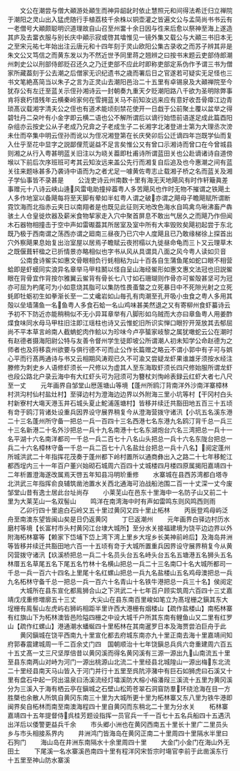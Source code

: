 <!-- { "loadSidebar": true } -->
　　文公在潮尝与僧大顚游处顚生而神异龆龀时依止慧照元和间得法希迁归立禅院于潮阳之灵山出入猛虎随行手植荔枝千余株以铜壶灌之皆遍文公与孟简尚书书云有一老僧号大顚颇聪明识道理故自山召至州畱十余日因与徃来后愈以祭神至海上遂造其庐及去畱衣服与别长庆中顚示寂或啓其墖惟见一镜外集又载公与大顚三书旧本无之至宋元祐七年始出注云唐元和十四年刻于灵山欧阳公集古录收之而苏子辨其非是朱文公又笃信之而黄东发以为不然近世予同里蒋之翘辨之曰按书末题云吏部侍郎潮州刺史公以刑部侍郎贬召还久之乃迁吏部不应此时即称吏部定系伪作予谓三书为僧家所藏葢刻于公去潮之后僧家无识纪遗书之歳而署后日之官遂若可疑实无足怪也三书文笔絶髙简当以朱子之言为正灵山去潮阳邑治二十五里有卓锡泉及大顚禅院至今犹存公有左迁至蓝关示侄孙湘诗云一封朝奏九重天夕贬潮阳路八千欲为圣明除弊事肯将衰朽惜残年云横秦岭家何在雪拥蓝关马不前知汝远来应有意好收吾骨瘴江边青琐髙议载湘字清夫公之侄也有道术能顷刻禁花使开一日戱于公前聚土覆以盆举之得碧牡丹二朶叶有小金字即云横二语也公不解所谓后以谪行始悟前语遂足成此篇酉阳杂组亦云按史公从子老成乃兄弇之子老成生子二长湘字北渚登进士第为大理丞次滂未仕而卒集中明云侄孙而讹以为侄况湘登第在长庆癸卯后公迁谪四年岂既学仙而复入仕乎至花中显字之説鄙俚荒诞益不足言矣惟公又有曾口示湘诗而曾口在今曾城县则湘之从行入粤甚明蓝关旧注以为峣关葢即杜甫诗所谓蓝田关也公赴谪诸诗自道傍堠以下前后次序班班可考其云知汝远来盖公先行而湘复自后追及也今惠潮之间有蓝关往来题咏甚多乃袭诗中语而为之者尤足一噱黄佐粤志止载湘子桥之名而蓝关及湘子学仙事皆不录甚是
　　公泷吏诗云州南数十里有海无天地飓风有时作轩簸眞差事赠元十八诗云峡山逄风雷电助撞捽葢粤人多苦飓风也作时无物不摧谓之铁飓土人多作地室以备飓每将至天脚有晕如半虹粤人谓之破亦谓之飓母子瞻飓赋所谓断霓饮海而北指赤云夹日以南翔者是也既见此征则天地改色海水自鸣禽鸟啾沸畜产犇骇土人仓皇徙炊器及薪米食物挈家走入穴中聚首屏息不敢出气居久之而飓乃作但闻木石器物相撞击于空中声如雷礟葢其所居室及室中所有大率毁败矣飓初起尝于东北既乃极于西南谓之荡西亦谓之廻南三昼夜乃已穴中人度飓且已乃敢缘梯徐上探首出穴外察飓果息始复出治室屋以居焉子瞻赋云夜拊榻以九徙昼命龟而三卜又云理草木之既偃葺轩楹之已折情景亦略相似也字书从风从具谓具八面之风今粤人读如贝音
　　公南食诗鲎实如惠文骨眼相负行蚝相粘为山十百各自生蒲鱼尾如蛇口眼不相营蛤即是虾蟆同实浪异名章举马甲柱鬭以怪自呈山海经鲎形如惠文惠文法冠也旧説鲎眼在背骨宜作背按尔雅翼云鲎背有骨长七八寸如石珊瑚则作骨亦可鲎殻甚坚可为冠亦可屈为杓尾可为小如意烧其脂可以集防性畏蚉螫之立死暴日中不死隙光射之立死蚝即牡蛎初生如拳渐长至一二丈巉岩如山毎孔有肉潮至孔开吸小虫食之粤人多用其殻以垒墙蒲鱼一名鱼粤人多食石蛤一名山鸡味甚美然退之又有寄柳州食虾蟇诗云予初不下防近亦能稍稍似不无小异耳章举有八脚形如乌贼而大亦曰章鱼粤人用姜酢煠食味同水母马甲柱旧注即江瑶柱也诗又云惟蛇旧所识实惮口眼狞开笼放其去郁屈尚不平本草言岭南人截蚺蛇肉作鲙以为珍味今卢亭蜑家岐黎之属犹噉蛇云公在潮时有赵德者摄海阳尉公特与友善令督州学生徒即坡公所谓潮人初未知学公命赵德为之师者也及将移袁州欲要与俱行德不可而止公作长篇赠之略云不谓小郭中有子可与娯心平而行髙两通诗与书又云相期风涛观已久不可渝又尝疑龙虾果谁雄牙须按水经注滕修为刺史乡人语修虾须长一尺修以为虚其人至东海取虾须长四尺修始服所谓龙虾也段公路北户录云海中有大红虾头可为冠须可为簪杖刘恂岭表録云红虾大者七八尺至一丈
　　元年画界自邹堂山厯莲塘山等境【蓬州所鸥汀背南洋外沙南洋寨樟林村洪沟村仙村盐灶村】至驿边村为澄海边边界以外附海三里小坑等村【干冈村白头村新寮村大塲天港玉井石城头夏止鮀浦莲塘村】皆移并续迁共豁田地五百三十五顷有竒于鸥汀背诸处设重兵因界设守展界稍复今从澄海营拨守诸汛【小坑五名溪东港二十三名蓬州所守备一把总一兵一百四十三名西港七名东港九名鸥汀背千总一兵三十三名新港二十名外沙把总一兵十九名南港十七名东湖炮台六名三湾把总一兵十一名平湖十六名南洋都司一千总一兵二百七十八名山头把总一兵十六名东陇台把总一兵二十六名樟林守备一千总一兵二百七十八名盐灶台把总一兵十八名】阅定蓬州所城洪武二十年指挥花茂奏于蓬州都下岭村置所以通商彝出入之路二十七年移鮀江都西埕内三十一年百户董兴始砌石城周六百四十丈城楼四月楼四原属揭阳嘉靖四十二年析置澄海遂改属焉天啓五年知县冯明玠重修
　　水寨城在县西苏湾都白塔寺北洪武三年指挥俞良辅筑凿池置水关西北通海可泊战船池围二百一十丈深一丈今废邹堂山昔有逸士居此台址尚存
　　小莱芜山在邑东十里海中一名防子山又前二十里为大莱芜山一名双髻山
　　鸣洋在南湾海中时有声如雷鸣东则风鸣西则雨
　　乙卯行四十里逾白石岭又五十里过黄冈又四十里止柘林
　　丙辰登鸡母屿泛舟至南澳东望皆闽山矣是日仍返黄冈
　　丁巳返潮州
　　元年画界白驿边村历水磨村等境【长富村市头村黄冈江台埭大城所】至分水关接福建境为饶平边边界以外附海柘林寨等【赖家下岱埔下岱上湾下湾上里乡大埕乡长美神前岭后】及海岛井洲等皆移并续迁共豁田地六百一十五顷有竒于大城所置重兵因界设守展界稍复今从黄冈营拨守诸汛【玖溪桥把总一兵二十名员头台五名峙头台五名五塘港五名狮头五名林厝五名草尾五名下尾五名竹林十名横山把总一兵二十三名南□十名大城所都司一千总一兵一百六十四名上里尾十名红螺山把总一兵九名盐楼山五名鸡母澳把总一兵九名柘林守备千总一把总一兵一百六十名青山十名铁牛港把总一兵三十名】侯阅定
　　大城所在县东宣化都鳯狮合山之下洪武二十七年百户顾实筑周六百四十三丈嘉靖戊戌重修増廓五十三丈
　　大尖山在县东南百里峻如笔立为髙埕栅之鎭其东大埕栅有鳯髻山左虎屿右狮屿相距半里许西大港栅有烟楼山【疏作盐楼山】南柘林寨有红旗山下为柘林澳皆邑险隘四栅之中设大城千户所其东南有鲤鱼山又二里有红罗山【疏作红螺山】港通潮水蟠蜒四十里柘林在其南暹罗日本及海贾尝泊巨舟于此
　　黄冈鎭城在饶平西南九十里宣化都去府城东南亦九十里正南去海十里嘉靖间知府郭春震建城周一千二百余丈门四　国朝顺治十七年饶鎭总兵呉六竒重建周六百五十五丈髙一丈三尺坚厚倍昔以黄冈溪而得名黄冈溪有三源一源出九山南流五十里至县东南两山对峙为河门一源出桃源山北流二十里经县北城隍山一源出梅东北流二十里经县南天马山皆入于河门并行十五里至呉阬渟潴中有巨石如狮虎曰石溪又十里有盘石中起一窍出温泉曰汤溪流经灯墖溪防大榕小榕潘叚三溪流十五里为黄冈溪分为三溪入于海有栖云亭在鎭城之石壁山松筠苍翠石洞窅防羣环绕沧海在目一方胜槩也余散人所筑自黄冈东南三十里为大城所更十里为柘林寨又东八里为铁牛港即闽界矣自柘林而南至南澳海程四十里自黄冈而东稍北二十里为分水关
　　柘林寨嘉靖四十五年提督侍呉桂芳题设指挥一员官兵一千一百七十五名兵船四十五遇汛出洋后以倭警更益兵千余
　　市头郷小洲也在黄冈西南五十里长十里广二里员头乡与市头相接系界内
　　井洲鸿门皆海岛在黄冈正南二十里周四十里隔水半里曰石狗门
　　海山岛在井洲东南隔水十余里周四十里
　　大金门小金门在海山外无田土
　　下尾溪一名水寨溪邑南四十里有程洋冈宋哲宗时塲官李前于此凿溪东行十五里至神山防水寨溪
